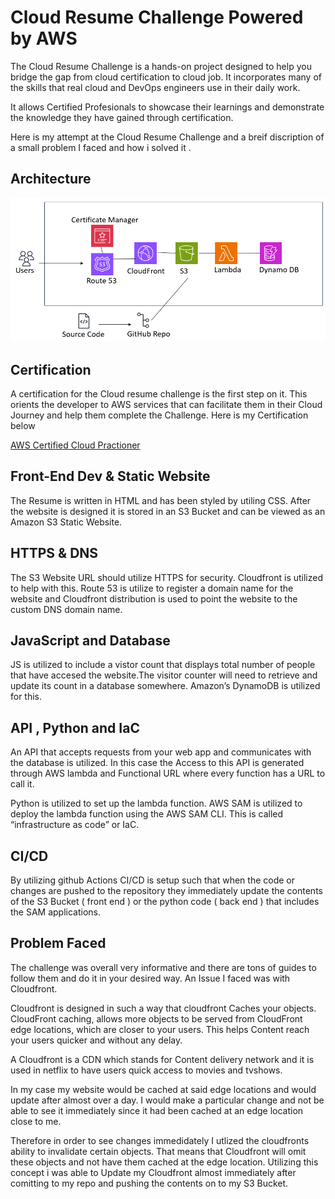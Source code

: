 
# Cloud Resume Challenge Powered by AWS

The Cloud Resume Challenge is a hands-on project designed to help you bridge the gap from cloud certification to cloud job. It incorporates many of the skills that real cloud and DevOps engineers use in their daily work. 

It allows Certified Profesionals to showcase their learnings and demonstrate the knowledge they have gained through certification.

Here is my attempt at the Cloud Resume Challenge and a breif discription of a small problem I faced and how i solved it .


## Architecture

![Architecture Diagram](/website/assets/images/Arch.png)

## Certification

A certification for the Cloud resume challenge is the first step on it. This orients the developer to AWS services that can facilitate them in their Cloud Journey and help them complete the Challenge. Here is my Certification below

[AWS Certified Cloud Practioner]( https://www.credly.com/badges/ca536060-8c52-46ac-903a-26baa9fa8f08/public_url )


## Front-End Dev & Static Website 

The Resume is written in HTML and has been styled by utiling CSS. After the website is designed it is stored in an S3 Bucket and can be viewed as an Amazon S3 Static Website.

## HTTPS & DNS

The S3 Website URL should utilize HTTPS for security. Cloudfront is utilized to help with this. Route 53 is utilize to register a domain name for the website and Cloudfront distribution is used to point the website to the custom DNS domain name.
## JavaScript and Database

JS is utilized to include a vistor count that displays total number of people that have accesed the website.The visitor counter will need to retrieve and update its count in a database somewhere. Amazon’s DynamoDB is utilized for this.
## API , Python and IaC

An API that accepts requests from your web app and communicates with the database is utilized. In this case the Access to this API is generated through AWS lambda and Functional URL where every function has a URL to call it. 

Python is utilized to set up the lambda function. AWS SAM is utilized to deploy the lambda function using the AWS SAM CLI. This is called “infrastructure as code” or IaC.
## CI/CD

By utilizing github Actions CI/CD is setup such that when the code or changes are pushed to the repository they immediately update the contents of the S3 Bucket ( front end ) or the python code ( back end ) that includes the SAM applications.


## Problem Faced

The challenge was overall very informative and there are tons of guides to follow them and do it in your desired way. An Issue I faced was with Cloudfront.

Cloudfront is designed in such a way that cloudfront Caches your objects. CloudFront caching, allows more objects to be served from CloudFront edge locations, which are closer to your users. This helps Content reach your users quicker and without any delay.

A Cloudfront is a CDN which stands for Content delivery network and it is used in netflix to have users quick access to movies and tvshows.

In my case my website would be cached at said edge locations and would update after almost over a day. I would make a particular change and not be able to see it immediately since it had been cached at an edge location close to me. 

Therefore in order to see changes immedidately I utlized the cloudfronts ability to invalidate certain objects. That means that Cloudfront will omit these objects and not have them cached at the edge location. Utilizing this concept i was able to Update my Cloudfront almost immediately after comitting to my repo and pushing the contents on to my S3 Bucket.
